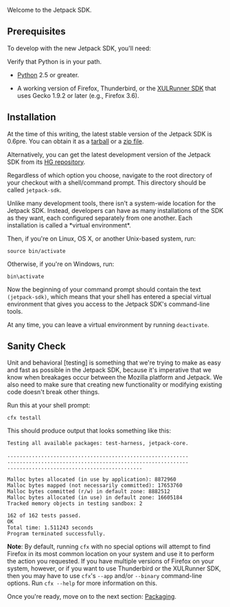 Welcome to the Jetpack SDK.

Prerequisites
-------------

To develop with the new Jetpack SDK, you'll need:

<span class="aside">
Verify that Python is in your path.
</span>

* [Python] 2.5 or greater.

* A working version of Firefox, Thunderbird, or the [XULRunner SDK] that
  uses Gecko 1.9.2 or later (e.g., Firefox 3.6).

  [Python]: http://www.python.org/
  [XULRunner SDK]: https://developer.mozilla.org/en/Gecko_SDK

Installation
------------

At the time of this writing, the latest stable version of the Jetpack
SDK is 0.6pre. You can obtain it as a [tarball] or a [zip file].

Alternatively, you can get the latest development version of the
Jetpack SDK from its [HG repository].

Regardless of which option you choose, navigate to the root directory
of your checkout with a shell/command prompt. This directory should
be called `jetpack-sdk`.

<span class="aside">
Unlike many development tools, there isn't a system-wide location for
the Jetpack SDK. Instead, developers can have as many installations of
the SDK as they want, each configured separately from one
another. Each installation is called a *virtual environment*.
</span>

Then, if you're on Linux, OS X, or another Unix-based system, run:

    source bin/activate

Otherwise, if you're on Windows, run:

    bin\activate

Now the beginning of your command prompt should contain the text
`(jetpack-sdk)`, which means that your shell has entered a special
virtual environment that gives you access to the Jetpack SDK's
command-line tools.

At any time, you can leave a virtual environment by running
`deactivate`.

  [tarball]: https://ftp.mozilla.org/pub/mozilla.org/labs/jetpack/jetpack-sdk-latest.tar.gz
  [zip file]: https://ftp.mozilla.org/pub/mozilla.org/labs/jetpack/jetpack-sdk-latest.zip
  [HG repository]: http://hg.mozilla.org/labs/jetpack-sdk/

Sanity Check
------------

<span class="aside">
Unit and behavioral [testing] is something that
we're trying to make as easy and fast as possible in the Jetpack SDK,
because it's imperative that we know when breakages occur between the
Mozilla platform and Jetpack. We also need to make sure that creating
new functionality or modifying existing code doesn't break other
things.

  [testing]: http://www.mindview.net/WebLog/log-0025
</span>

Run this at your shell prompt:

    cfx testall

This should produce output that looks something like this:

    Testing all available packages: test-harness, jetpack-core.
    
    ...........................................................
    ...........................................................
    ............................................
    
    Malloc bytes allocated (in use by application): 8872960
    Malloc bytes mapped (not necessarily committed): 17653760
    Malloc bytes committed (r/w) in default zone: 8882512
    Malloc bytes allocated (in use) in default zone: 16605184
    Tracked memory objects in testing sandbox: 2

    162 of 162 tests passed.
    OK
    Total time: 1.511243 seconds
    Program terminated successfully.

**Note**: By default, running `cfx` with no special options will
attempt to find Firefox in its most common location on your system and
use it to perform the action you requested.  If you have multiple
versions of Firefox on your system, however, or if you want to use
Thunderbird or the XULRunner SDK, then you may have to use `cfx`'s
`--app` and/or `--binary` command-line options. Run `cfx --help` for
more information on this.

Once you're ready, move on to the next section: [Packaging].

  [Packaging]: #guide/packaging
